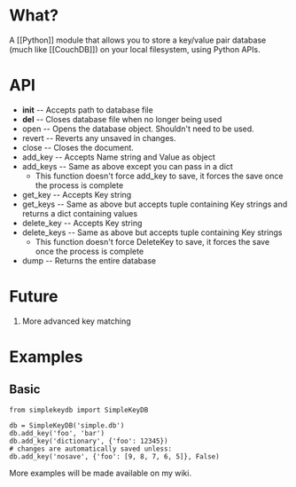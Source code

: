 # What?
A [[Python]] module that allows you to store a key/value pair database (much like [[CouchDB]]) on your local filesystem, using Python APIs. 

# API
 * __init__ -- Accepts path to database file
 * __del__ -- Closes database file when no longer being used
 * open -- Opens the database object. Shouldn't need to be used.
 * revert -- Reverts any unsaved in changes.
 * close -- Closes the document.
 * add_key -- Accepts Name string and Value as object
 * add_keys -- Same as above except you can pass in a dict
     * This function doesn't force add_key to save, it forces the save once the process is complete
 * get_key -- Accepts Key string
 * get_keys -- Same as above but accepts tuple containing Key strings and returns a dict containing values
 * delete_key -- Accepts Key string
 * delete_keys -- Same as above but accepts tuple containing Key strings
     * This function doesn't force DeleteKey to save, it forces the save once the process is complete
 * dump -- Returns the entire database

# Future
 1. More advanced key matching

# Examples
## Basic
    from simplekeydb import SimpleKeyDB

    db = SimpleKeyDB('simple.db')
    db.add_key('foo', 'bar')
    db.add_key('dictionary', {'foo': 12345})
    # changes are automatically saved unless:
    db.add_key('nosave', {'foo': [9, 8, 7, 6, 5]}, False)

More examples will be made available on my wiki.
